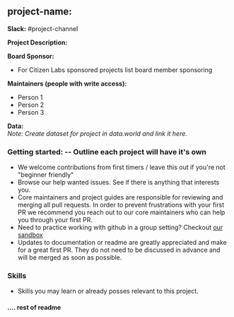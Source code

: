 ## project-name:

**Slack:** #project-channel

**Project Description:**

**Board Sponsor:**
* For Citizen Labs sponsored projects list board member sponsoring

**Maintainers (people with write access):**
* Person 1
* Person 2
* Person 3

**Data:**  
_Note: Create dataset for project in data.world and link it here._


### Getting started:  -- Outline each project will have it's own
* We welcome contributions from first timers / leave this out if you're not "beginner friendly"
* Browse our help wanted issues. See if there is anything that interests you.
* Core maintainers and project guides are responsible for reviewing and merging all pull requests. In order to prevent frustrations with your first PR we recommend you reach out to our core maintainers who can help you through your first PR.
* Need to practice working with github in a group setting? Checkout [our sandbox](https://github.com/citizenlabsgr/open-lab)
* Updates to documentation or readme are greatly appreciated and make for a great first PR. They do not need to be discussed in advance and will be merged as soon as possible.


### Skills
* Skills you may learn or already posses relevant to this project.


#### .... rest of readme
